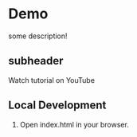 # Demo

some description!


## subheader

Watch tutorial on YouTube


## Local Development

1. Open index.html in your browser.
